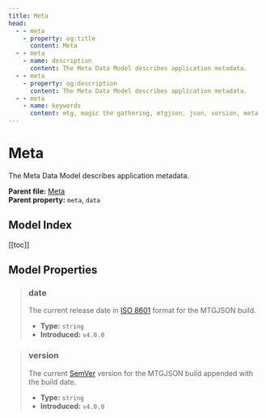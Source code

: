 ```yaml
---
title: Meta
head:
  - - meta
    - property: og:title
      content: Meta
  - - meta
    - name: description
      content: The Meta Data Model describes application metadata.
  - - meta
    - property: og:description
      content: The Meta Data Model describes application metadata.
  - - meta
    - name: keywords
      content: mtg, magic the gathering, mtgjson, json, version, meta
---
```


# Meta

The Meta Data Model describes application metadata.

**Parent file:** [Meta](/downloads/all-files/#meta)  
**Parent property:** `meta`, `data`

## Model Index

<PropertyToggler/>

[[toc]]

## Model Properties

> ### date
>
> The current release date in [ISO 8601](https://www.iso.org/iso-8601-date-and-time-format.html) format for the MTGJSON build.
>
> - **Type:** `string`
> - **Introduced:** `v4.0.0`

> ### version
>
> The current [SemVer](https://semver.org) version for the MTGJSON build appended with the build date.
>
> - **Type:** `string`
> - **Introduced:** `v4.0.0`
